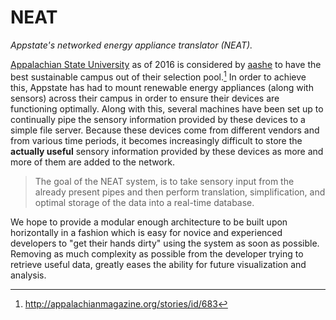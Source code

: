 # NEAT
_Appstate's networked energy appliance translator (NEAT)._

[Appalachian State University](http://www.appstate.edu/) as of 2016 is considered by [aashe](http://www.aashe.org/) to have the best sustainable campus out of their selection pool.[^1]
In order to achieve this, Appstate has had to mount renewable energy appliances (along with sensors) across their campus in order to ensure their devices are functioning optimally.
Along with this, several machines have been set up to continually pipe the sensory information provided by these devices to a simple file server.
Because these devices come from different vendors and from various time periods, it becomes increasingly difficult to store the **actually useful** sensory information provided by these devices as more and more of them are added to the network.

> The goal of the NEAT system, is to take sensory input from the already present pipes and then perform translation, simplification, and optimal storage of the data into a real-time database.

We hope to provide a modular enough architecture to be built upon horizontally in a fashion which is easy for novice and experienced developers to "get their hands dirty" using the system as soon as possible.
Removing as much complexity as possible from the developer trying to retrieve useful data, greatly eases the ability for future visualization and analysis.

[^1]: http://appalachianmagazine.org/stories/id/683

